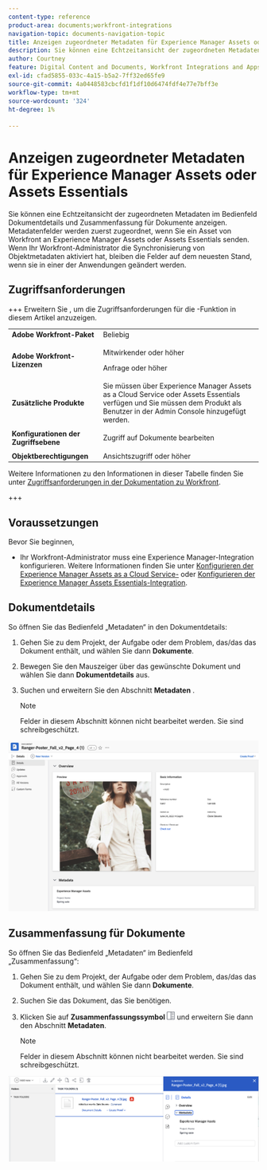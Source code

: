 ```yaml
---
content-type: reference
product-area: documents;workfront-integrations
navigation-topic: documents-navigation-topic
title: Anzeigen zugeordneter Metadaten für Experience Manager Assets oder Assets Essentials
description: Sie können eine Echtzeitansicht der zugeordneten Metadaten im Bedienfeld Dokumentdetails und Zusammenfassung für Dokumente anzeigen.
author: Courtney
feature: Digital Content and Documents, Workfront Integrations and Apps
exl-id: cfad5855-033c-4a15-b5a2-7ff32ed65fe9
source-git-commit: 4a0448583cbcfd1f1df10d6474fdf4e77e7bff3e
workflow-type: tm+mt
source-wordcount: '324'
ht-degree: 1%

---
```


# Anzeigen zugeordneter Metadaten für Experience Manager Assets oder Assets Essentials

Sie können eine Echtzeitansicht der zugeordneten Metadaten im Bedienfeld Dokumentdetails und Zusammenfassung für Dokumente anzeigen. Metadatenfelder werden zuerst zugeordnet, wenn Sie ein Asset von Workfront an Experience Manager Assets oder Assets Essentials senden. Wenn Ihr Workfront-Administrator die Synchronisierung von Objektmetadaten aktiviert hat, bleiben die Felder auf dem neuesten Stand, wenn sie in einer der Anwendungen geändert werden.

## Zugriffsanforderungen

+++ Erweitern Sie , um die Zugriffsanforderungen für die -Funktion in diesem Artikel anzuzeigen.

<table>
  <tr>
   <td><strong>Adobe Workfront-Paket</strong>
   </td>
   <td>Beliebig
   </td>
  </tr>
  <tr>
   <td><strong>Adobe Workfront-Lizenzen</strong>
   </td>
   <td>
   <p>Mitwirkender oder höher</p>
   <p>Anfrage oder höher</p>
   </td>
  </tr>
  <tr>
   <td><strong>Zusätzliche Produkte</strong>
   </td>
   <td>Sie müssen über Experience Manager Assets as a Cloud Service oder Assets Essentials verfügen und Sie müssen dem Produkt als Benutzer in der Admin Console hinzugefügt werden.
   </td>
  </tr>
  <tr>
   <td><strong>Konfigurationen der Zugriffsebene</strong>
   </td>
   <td><p>Zugriff auf Dokumente bearbeiten</p>
   </td>
  </tr>
  <tr>
   <td><strong>Objektberechtigungen</strong>
   </td>
   <td>Ansichtszugriff oder höher
   </td>
  </tr>
</table>


Weitere Informationen zu den Informationen in dieser Tabelle finden Sie unter [Zugriffsanforderungen in der Dokumentation zu Workfront](/help/quicksilver/administration-and-setup/add-users/access-levels-and-object-permissions/access-level-requirements-in-documentation.md).

+++

## Voraussetzungen

Bevor Sie beginnen,

* Ihr Workfront-Administrator muss eine Experience Manager-Integration konfigurieren. Weitere Informationen finden Sie unter [Konfigurieren der Experience Manager Assets as a Cloud Service-](/help/quicksilver/administration-and-setup/configure-integrations/configure-aacs-integration.md) oder [Konfigurieren der Experience Manager Assets Essentials-Integration](/help/quicksilver/documents/adobe-workfront-for-experience-manager-assets-essentials/setup-asset-essentials.md).


## Dokumentdetails

So öffnen Sie das Bedienfeld „Metadaten“ in den Dokumentdetails:

1. Gehen Sie zu dem Projekt, der Aufgabe oder dem Problem, das/das das Dokument enthält, und wählen Sie dann **Dokumente**.
1. Bewegen Sie den Mauszeiger über das gewünschte Dokument und wählen Sie dann **Dokumentdetails** aus.
1. Suchen und erweitern Sie den Abschnitt **Metadaten** .

   >[!NOTE]
   >
   >Felder in diesem Abschnitt können nicht bearbeitet werden. Sie sind schreibgeschützt.

![Bedienfeld Dokumentdetails](assets/metadata-panel-doc-details.png)


## Zusammenfassung für Dokumente

So öffnen Sie das Bedienfeld „Metadaten“ im Bedienfeld „Zusammenfassung“:

1. Gehen Sie zu dem Projekt, der Aufgabe oder dem Problem, das/das das Dokument enthält, und wählen Sie dann **Dokumente**.
1. Suchen Sie das Dokument, das Sie benötigen.
1. Klicken Sie auf **Zusammenfassungssymbol** ![zusammenfassungssymbol](assets/summary-panel-icon.png) und erweitern Sie dann den Abschnitt **Metadaten**.

   >[!NOTE]
   >
   >Felder in diesem Abschnitt können nicht bearbeitet werden. Sie sind schreibgeschützt.

![Zusammenfassung für Dokumente](assets/metadata-panel-summary.png)
